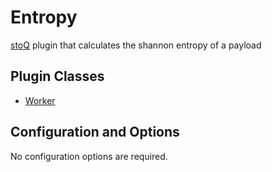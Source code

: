 # Entropy

[stoQ](https://stoq-framework.readthedocs.io/en/latest/index.html) plugin that calculates the shannon entropy of a payload

## Plugin Classes

- [Worker](https://stoq-framework.readthedocs.io/en/latest/dev/workers.html)

## Configuration and Options

No configuration options are required.

